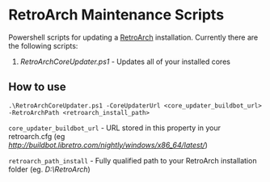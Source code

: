 # RetroArch Maintenance Scripts

Powershell scripts for updating a [RetroArch](http://www.retroarch.com/) installation. Currently there are the following scripts:

1. *RetroArchCoreUpdater.ps1* - Updates all of your installed cores

## How to use
    .\RetroArchCoreUpdater.ps1 -CoreUpdaterUrl <core_updater_buildbot_url> -RetroArchPath <retroarch_install_path>

`core_updater_buildbot_url` - URL stored in this property in your retroarch.cfg (eg *http://buildbot.libretro.com/nightly/windows/x86_64/latest/*)

`retroarch_path_install` - Fully qualified path to your RetroArch installation folder (eg. *D:\RetroArch*)
